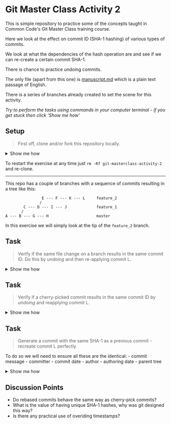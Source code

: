 # Git Master Class Activity 2 

This is simple repository to practice some of the concepts taught in Common Code's Git Master Class training course.

Here we look at the effect on commit ID (SHA-1 hashing) of various types of commits.

We look at what the dependencies of the hash operation are and see if we can re-create a certain commit SHA-1.

There is chance to practice undoing commits.

The only file (apart from this one) is [manuscript.md](https://github.com/commoncode/git-masterclass-activity-1/blob/master/manuscript.md) which is a plain text passage of English.

There is a series of branches already created to set the scene for this activity.

_Try to perform the tasks using commands in your computer terminal - if you get stuck then click 'Show me how'_ 

## Setup

> First off, clone and/or fork this repository locally.

<details><summary>Show me how</summary>
    
    mkdir commoncode
    cd commoncode
    git clone git@github.com:commoncode/git-masterclass-activity-2.git
    cd git-masterclass-activity-2
    
</details>

To restart the exercise at any time just `rm -Rf git-masterclass-activity-2` and re-clone.

-------------------------

This repo has a couple of branches with a sequence of commits resulting in a tree like this:

```
                E --- F --- K --- L     feature_2
               /
        C --- D --- I --- J             feature_1
       /
A --- B --- G --- H                     master

```

In this exercise we will simply look at the tip of the `feature_2` branch.

## Task
>Verify if the same file change on a branch results in the same commit ID.  Do this by _undoing_ and then re-applying commit L.

<details><summary>Show me how</summary>

    git checkout feature_2

    # Copy the last commit info
    git log -n 1 > L.txt

    # See the last change
    git diff HEAD~1

    # Undo the last commit
    git reset --hard HEAD~1

    # Manually redo the commit - s/George/Gary in vim manuscript.md 
    # check the unstaged change then check in
    git diff
    git add manuscript.md 
    git commit -m "L' Gary"

    # Compare the changes
    git log -n 1 > L1.txt
    diff L1.txt L.txt

</details>

## Task
>Verify if a cherry-picked commit results in the same commit ID by _undoing_ and reapplying commit L.

<details><summary>Show me how</summary>

    git checkout feature_2

    # Copy the last commit info
    git log -n 1 > L.txt

    # See the last change
    git diff HEAD~1

    # Undo the last commit
    git reset --hard HEAD~1

    git cherry-pick 324c9754d092a8a279714be5bf015ffbcf659c3a

    # Compare the changes
    git log -n 1 > L2.txt
    diff L2.txt L.txt

</details>

## Task
>Generate a commit with the same SHA-1 as a previous commit - recreate commit L perfectly

To do so we will need to ensure all these are the identical:
    - commit message
    - committer
    - commit date
    - author
    - authoring date
    - parent tree

<details><summary>Show me how</summary>

    git checkout feature_2

    # Copy the last commit info with full details
    git log --pretty=fuller -n 1 > LF.txt

    # Undo the last commit
    git reset --hard HEAD~1

    # Manually redo the commit - s/George/Gary in vim manuscript.md 
    # check the unstaged change then check in
    git diff
    git add manuscript.md 

    # see https://git-scm.com/docs/git-commit-tree
    GIT_COMMITTER_DATE="Fri May 31 17:09:41 2019 +1000" git commit -m "L - Gary" --date "Fri May 31 17:09:41 2019 +1000"

    # Compare the changes
    git log --pretty=fuller -n 1 > LF1.txt
    diff LF1.txt LF.txt

</details>

## Discussion Points
- Do rebased commits behave the same way as cherry-pick commits?
- What is the value of having unique SHA-1 hashes, why was git designed this way?
- Is there any practical use of overiding timestamps?
